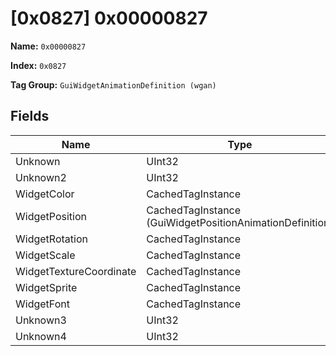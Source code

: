 # [0x0827] 0x00000827

**Name:** ```0x00000827```

**Index:** ```0x0827```

**Tag Group:** ```GuiWidgetAnimationDefinition (wgan)```

## Fields

Name	| Type	| Value
---	|---	|---	|
Unknown	|UInt32	|0
Unknown2	|UInt32	|0
WidgetColor	|CachedTagInstance	|null
WidgetPosition	|CachedTagInstance (GuiWidgetPositionAnimationDefinition)	|[[0x0829] ui\halox\game_options\animations\slide_from_right](../GuiWidgetPositionAnimationDefinition/0829.md)
WidgetRotation	|CachedTagInstance	|null
WidgetScale	|CachedTagInstance	|null
WidgetTextureCoordinate	|CachedTagInstance	|null
WidgetSprite	|CachedTagInstance	|null
WidgetFont	|CachedTagInstance	|null
Unknown3	|UInt32	|0
Unknown4	|UInt32	|0



